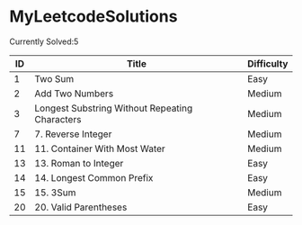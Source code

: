 # MyLeetcodeSolutions
Currently Solved:5

| ID   | Title                                           | Difficulty |
| ---- | ----------------------------------------------- | ---------- |
| 1    | Two Sum                                         | Easy       |
| 2    | Add Two Numbers                                 | Medium     |
| 3    | Longest Substring Without Repeating Characters  | Medium     |
| 7    | 7. Reverse Integer                              | Medium     |
| 11   | 11. Container With Most Water                   | Medium     |
| 13   | 13. Roman to Integer                            | Easy       |
| 14   | 14. Longest Common Prefix                       | Easy       |
| 15   | 15. 3Sum                                        | Medium     |
| 20   | 20. Valid Parentheses                           | Easy       |
